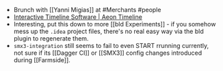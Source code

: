- Brunch with [[Yanni Migias]] at #Merchants #people
- [Interactive Timeline Software | Aeon Timeline](https://www.aeontimeline.com/features/interactive-timeline-software)
- Interesting, put this down to more [[bld Experiments]] - if you somehow mess up the `.idea` project files, there's no real easy way via the bld plugin to regenerate them.
- `smx3-integration` still seems to fail to even START rrunning currently, not sure if its [[Dagger CI]] or [[SMX3]] config changes introduced during [[Farmside]].